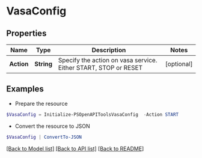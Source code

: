 # VasaConfig
## Properties

Name | Type | Description | Notes
------------ | ------------- | ------------- | -------------
**Action** | **String** | Specify the action on vasa service. Either START, STOP or RESET | [optional] 

## Examples

- Prepare the resource
```powershell
$VasaConfig = Initialize-PSOpenAPIToolsVasaConfig  -Action START
```

- Convert the resource to JSON
```powershell
$VasaConfig | ConvertTo-JSON
```

[[Back to Model list]](../README.md#documentation-for-models) [[Back to API list]](../README.md#documentation-for-api-endpoints) [[Back to README]](../README.md)

